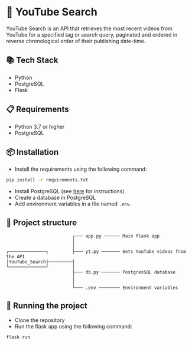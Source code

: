 # 🔎 YouTube Search
YouTube Search is an API that retrieves the most recent videos from YouTube for a specified tag or search query, paginated and ordered in reverse chronological order of their publishing date-time.

## 📚 Tech Stack
- Python
- PostgreSQL
- Flask

## 📋 Requirements
- Python 3.7 or higher
- PostgreSQL

## 📦 Installation
- Install the requirements using the following command:

```bash
pip install -r requirements.txt
```

- Install PostgreSQL (see [here](https://www.postgresql.org/download/) for instructions)
- Create a database in PostgreSQL
- Add environment variables in a file named `.env`.

## 📁 Project structure
```
                         ┌─── app.py ────── Main flask app
                         │
                         │
┌──────────────┐         ├─── yt.py ─────── Gets YouTube videos from the API
│YouTube_Search├─────────┤
└──────────────┘         │
                         ├─── db.py ─────── PostgresSQL database
                         │
                         │
                         └─── .env ──────── Environment variables
```

## 🚀 Running the project
- Clone the repository
- Run the flask app using the following command:

```bash
flask run
```
